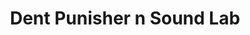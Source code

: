 ---
title: "Dent Punisher n Sound Lab"
url: /el-paso/dent-punisher-n-sound-lab/
shop: car repair
---